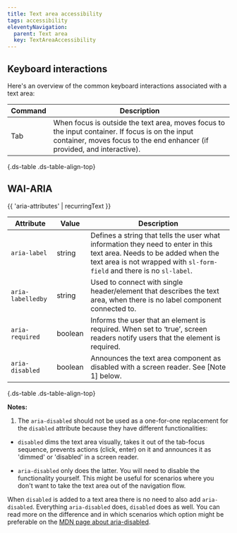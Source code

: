 ```yaml
---
title: Text area accessibility
tags: accessibility
eleventyNavigation:
  parent: Text area
  key: TextAreaAccessibility
---
```

<section>

## Keyboard interactions

Here's an overview of the common keyboard interactions associated with a text area:

<div class="ds-table-wrapper">

|Command|Description|
|-|-|
|Tab|When focus is outside the text area, moves focus to the input container. If focus is on the input container, moves focus to the end enhancer (if provided, and interactive).|

{.ds-table .ds-table-align-top}

</div>

</section>

<section>


## WAI-ARIA

{{ 'aria-attributes' | recurringText }}

<div class="ds-table-wrapper">

|Attribute | Value | Description                                                                                                                                                                                      |
|-|-|--------------------------------------------------------------------------------------------------------------------------------------------------------------------------------------------------|
|`aria-label`|string| Defines a string that tells the user what information they need to enter in this text area. Needs to be added when the text area is not wrapped with `sl-form-field` and there is no `sl-label`. |
|`aria-labelledby`|string| Used to connect with single header/element that describes the text area, when there is no label component connected to.                                                                          |
|`aria-required`|boolean| Informs the user that an element is required. When set to ‘true’, screen readers notify users that the element is required.                                                                      |
|`aria-disabled`|boolean| Announces the text area component as disabled with a screen reader. See [Note 1] below.                                                                                                          |yes|

{.ds-table .ds-table-align-top}

</div>

**Notes:**
1. The `aria-disabled` should not be used as a one-for-one replacement for the `disabled` attribute because they have different functionalities:

- `disabled` dims the text area visually, takes it out of the tab-focus sequence, prevents actions (click, enter) on it and announces it as 'dimmed' or 'disabled' in a screen reader.

- `aria-disabled` only does the latter. You will need to disable the functionality yourself. This might be useful for scenarios where you don't want to take the text area out of the navigation flow.

When `disabled` is added to a text area there is no need to also add `aria-disabled`. Everything `aria-disabled` does, `disabled` does as well. You can read more on the difference and in which scenarios which option might be preferable on the [MDN page about aria-disabled](https://developer.mozilla.org/en-US/docs/Web/Accessibility/ARIA/Attributes/aria-disabled).


</section>
